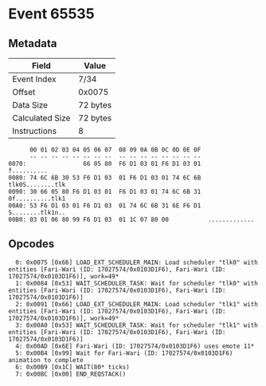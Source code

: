 # Event 65535

## Metadata

| Field           | Value    |
|-----------------|----------|
| Event Index     | 7/34     |
| Offset          | 0x0075   |
| Data Size       | 72 bytes |
| Calculated Size | 72 bytes |
| Instructions    | 8        |

```
      00 01 02 03 04 05 06 07  08 09 0A 0B 0C 0D 0E 0F
      -- -- -- -- -- -- -- --  -- -- -- -- -- -- -- --
0070:                66 05 80  F6 D1 03 01 F6 D1 03 01       f..........
0080: 74 6C 6B 30 53 F6 D1 03  01 F6 D1 03 01 74 6C 6B  tlk0S........tlk
0090: 30 66 05 80 F6 D1 03 01  F6 D1 03 01 74 6C 6B 31  0f..........tlk1
00A0: 53 F6 D1 03 01 F6 D1 03  01 74 6C 6B 31 6E F6 D1  S........tlk1n..
00B0: 03 01 06 80 99 F6 D1 03  01 1C 07 80 00           .............   
```

## Opcodes

```
  0: 0x0075 [0x66] LOAD_EXT_SCHEDULER_MAIN: Load scheduler "tlk0" with entities [Fari-Wari (ID: 17027574/0x0103D1F6), Fari-Wari (ID: 17027574/0x0103D1F6)], work=49*
  1: 0x0084 [0x53] WAIT_SCHEDULER_TASK: Wait for scheduler "tlk0" with entities [Fari-Wari (ID: 17027574/0x0103D1F6), Fari-Wari (ID: 17027574/0x0103D1F6)]
  2: 0x0091 [0x66] LOAD_EXT_SCHEDULER_MAIN: Load scheduler "tlk1" with entities [Fari-Wari (ID: 17027574/0x0103D1F6), Fari-Wari (ID: 17027574/0x0103D1F6)], work=49*
  3: 0x00A0 [0x53] WAIT_SCHEDULER_TASK: Wait for scheduler "tlk1" with entities [Fari-Wari (ID: 17027574/0x0103D1F6), Fari-Wari (ID: 17027574/0x0103D1F6)]
  4: 0x00AD [0x6E] Fari-Wari (ID: 17027574/0x0103D1F6) uses emote 11*
  5: 0x00B4 [0x99] Wait for Fari-Wari (ID: 17027574/0x0103D1F6) animation to complete
  6: 0x00B9 [0x1C] WAIT(80* ticks)
  7: 0x00BC [0x00] END_REQSTACK()
```
